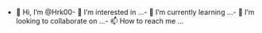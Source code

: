 - 👋 Hi, I’m @Hrk00- 👀 I’m interested in ...- 🌱 I’m currently learning ...- 💞️ I’m looking to collaborate on ...- 📫 How to reach me ...<!---Hrk00/Hrk00 is a ✨ special ✨ repository because its `README.md` (this file) appears on your GitHub profile.You can click the Preview link to take a look at your changes.--->
